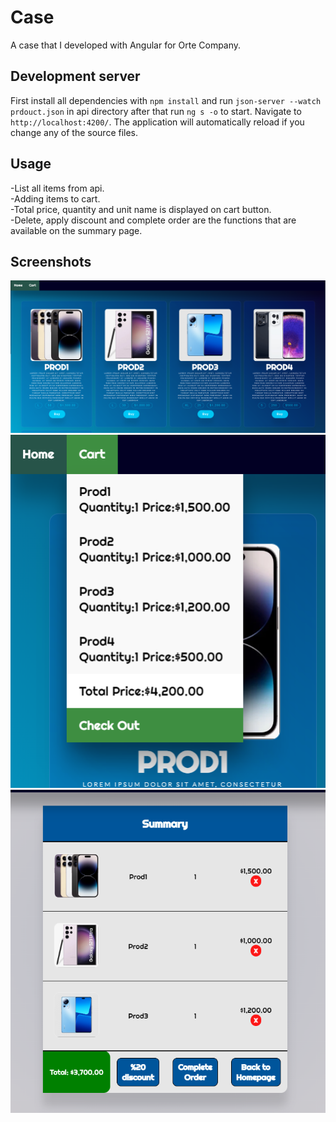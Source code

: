 # Case

A case that I developed with Angular for Orte Company.

## Development server

First install all dependencies with `npm install` and run `json-server --watch prdouct.json` in api directory after that run `ng s -o` to start. Navigate to `http://localhost:4200/`. The application will automatically reload if you change any of the source files.

## Usage
-List all items from api.<br>
-Adding items to cart.<br>
-Total price, quantity and unit name is displayed on cart button.<br>
-Delete, apply discount and complete order are the functions that are available on the summary page.<br>

## Screenshots
![Alt Text](src/assets/img/pro3.png)
![Alt Text](src/assets/img/pro1.png)
![Alt Text](src/assets/img/pro2.png)
